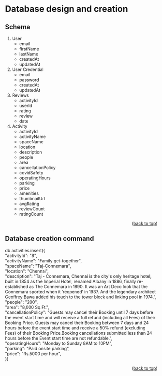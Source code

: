 <div id="top"></div>

# Database design and creation

## Schema

<ol>
  <li>User
      <ul>
          <li>email</li>
          <li>firstName</li>
          <li>lastName</li>
          <li>createdAt</li>
          <li>updatedAt</li>
      </ul>
  </li>
  <li>User Credential
      <ul>
          <li>email</li>
          <li>password</li>
          <li>createdAt</li>
          <li>updatedAt</li>
      </ul>
  </li>
  <li>Reviews
      <ul>
          <li>activityId</li>
          <li>userId</li>
          <li>rating</li>
          <li>review</li>
          <li>date</li>
      </ul>
  </li>
  <li>Activity
      <ul>
          <li>activityId</li>
          <li>activityName</li>
          <li>spaceName</li>
          <li>location</li>
          <li>description</li>
          <li>people</li>
          <li>area</li>
          <li>cancellationPolicy</li>
          <li>covidSafety</li>
          <li>operatingHours</li>
          <li>parking</li>
          <li>price</li>
          <li>amenities</li>
          <li>thumbnailUrl</li>
          <li>avgRating</li>
          <li>reviewCount</li>
          <li>ratingCount</li>
      </ul>
  </li>
</ol>

<p align="right">(<a href="#top">back to top</a>)</p>

## Database creation command

db.activities.insert({ <br>
    "activityId": "8",<br>
	"activityName": "Family get-together",<br>
	"spaceName": "Taj-Connemara",<br>
	"location": "Chennai",<br>
	"description": "Taj - Connemara, Chennai is the city's only heritage hotel, built in 1854 as the Imperial Hotel, renamed Albany in 1886, finally re-established as The Connemara in 1890. It was an Art Deco look that the Connemara sported when it ‘reopened’ in 1937. And the legendary architect Geoffrey Bawa added his touch to the tower block and linking pool in 1974.",<br>
	"people": "200",<br>
	"area": "8,000 Sq.Ft.",<br>
	"cancellationPolicy": "Guests may cancel their Booking until 7 days before the event start time and will receive a full refund (including all Fees) of their Booking Price. Guests may cancel their Booking between 7 days and 24 hours before the event start time and receive a 50% refund (excluding Fees) of their Booking Price.Booking cancellations submitted less than 24 hours before the Event start time are not refundable.",<br>
	"operatingHours": "Monday to Sunday 8AM to 10PM",<br>
	"parking": "Paid onsite parking",<br>
	"price": "Rs.5000 per hour",<br>
})<br>

<p align="right">(<a href="#top">back to top</a>)</p>
